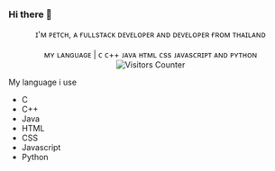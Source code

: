 ### Hi there 👋

<p align="center">
  <span>ɪ'ᴍ ᴘᴇᴛᴄʜ, ᴀ ғᴜʟʟsᴛᴀᴄᴋ ᴅᴇᴠᴇʟᴏᴘᴇʀ ᴀɴᴅ ᴅᴇᴠᴇʟᴏᴘᴇʀ ғʀᴏᴍ ᴛʜᴀɪʟᴀɴᴅ</span><br>
  <br>
  <span>ᴍʏ ʟᴀɴɢᴜᴀɢᴇ | ᴄ ᴄ++ ᴊᴀᴠᴀ ʜᴛᴍʟ ᴄss ᴊᴀᴠᴀsᴄʀɪᴘᴛ ᴀɴᴅ ᴘʏᴛʜᴏɴ</span>

  <br>
  <img src="https://visitor-badge.glitch.me/badge?page_id=P3TCH" alt="Visitors Counter">
</p>

My language i use
  - C
  - C++
  - Java
  - HTML
  - CSS
  - Javascript
  - Python

<!--
**P3TCH/P3TCH** is a ✨ _special_ ✨ repository because its `README.md` (this file) appears on your GitHub profile.

Here are some ideas to get you started:

- 🔭 I’m currently working on ...
- 🌱 I’m currently learning ...
- 👯 I’m looking to collaborate on ...
- 🤔 I’m looking for help with ...
- 💬 Ask me about ...
- 📫 How to reach me: ...
- 😄 Pronouns: ...
- ⚡ Fun fact: ...
-->
